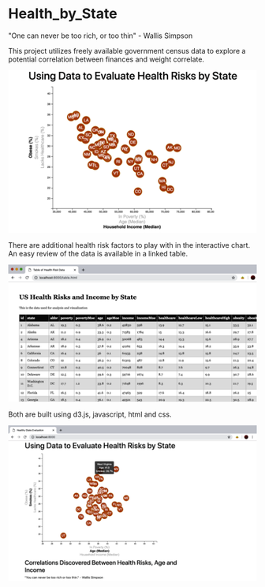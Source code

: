 # Health_by_State

"One can never be too rich, or too thin" - Wallis Simpson

This project utilizes freely available government census data to explore a potential correlation between finances and weight correlate.

<img width="1280" alt="screen shot 2019-01-13 at 12 55 16 pm" src="https://github.com/sherirosalia/Health_by_State/blob/master/Geomapping/obesity_income_state.png">

There are additional health risk factors to play with in the interactive chart. An easy review of the data 
is available in a linked table. 

![](https://github.com/sherirosalia/Health_by_State/blob/master/table_state_data.png)

Both are built using d3.js, javascript, html and css.

![](https://github.com/sherirosalia/Health_by_State/blob/master/Geomapping/smoking_age_state.png)




